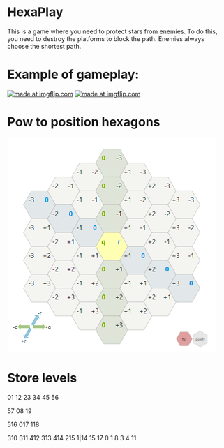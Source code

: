 # HexaPlay
This is a game where you need to protect stars from enemies. 
To do this, you need to destroy the platforms to block the path. 
Enemies always choose the shortest path.
# Example of gameplay:
<a href="https://imgflip.com/gif/336plx"><img src="https://i.imgflip.com/336plx.gif" title="made at imgflip.com"/></a>
<a href="https://imgflip.com/gif/336ps1"><img src="https://i.imgflip.com/336ps1.gif" title="made at imgflip.com"/></a>
# Рow to position hexagons
![](images/image_2019-06-11_13-12-31.png)
# Store levels
01 12 23 34 45 56

57 08 19

516 017 118

310
311 412
313 414 215
1|14 15 17
0 1 8 3 4 11

